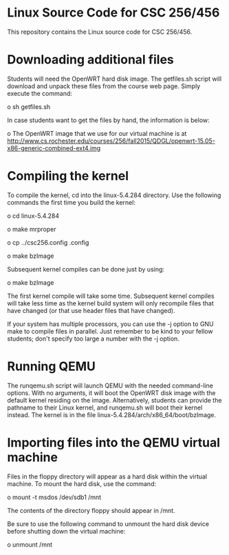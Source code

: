# Linux Source Code for CSC 256/456

This repository contains the Linux source code for CSC 256/456.

# Downloading additional files

Students will need the OpenWRT hard disk image.  The getfiles.sh script will
download and unpack these files from the course web page.  Simply execute the command:

o sh getfiles.sh

In case students want to get the files by hand, the information is below:

o The OpenWRT image that we use for our virtual machine is at http://www.cs.rochester.edu/courses/256/fall2015/QDGL/openwrt-15.05-x86-generic-combined-ext4.img

# Compiling the kernel

To compile the kernel, cd into the linux-5.4.284 directory.  Use the following
commands the first time you build the kernel:

o cd linux-5.4.284

o make mrproper

o cp ../csc256.config .config

o make bzImage

Subsequent kernel compiles can be done just by using:

o make bzImage

The first kernel compile will take some time.  Subsequent kernel compiles will
take less time as the kernel build system will only recompile files that have
changed (or that use header files that have changed).

If your system has multiple processors, you can use the -j option to GNU make
to compile files in parallel.  Just remember to be kind to your fellow students;
don't specify too large a number with the -j option.

# Running QEMU

The runqemu.sh script will launch QEMU with the needed command-line options.
With no arguments, it will boot the OpenWRT disk image with the default kernel
residing on the image.  Alternatively, students can provide the pathname to
their Linux kernel, and runqemu.sh will boot their kernel instead.  The kernel
is in the file linux-5.4.284/arch/x86_64/boot/bzImage.

# Importing files into the QEMU virtual machine

Files in the floppy directory will appear as a hard disk within the
virtual machine.  To mount the hard disk, use the command:

o mount -t msdos /dev/sdb1 /mnt

The contents of the directory floppy should appear in /mnt.

Be sure to use the following command to unmount the hard disk device before
shutting down the virtual machine:

o unmount /mnt
